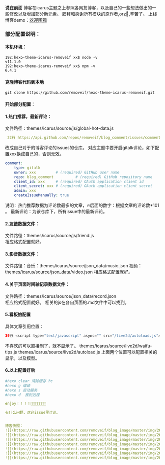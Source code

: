 **说在前面**
博客在icarus主题之上参照各网友博客，以及自己的一些想法做出的一些修改以及增加部分新元素。
膜拜和感谢所有模块的原作者,orz👻,辛苦了。
上线博客demo：[欢迎围观](https://removeif.github.io/)
### 部分配置说明：

#### 本机环境：
```jshelllanguage
192:hexo-theme-icarus-removeif xx$ node -v
v11.1.0
192:hexo-theme-icarus-removeif xx$ npm -v
6.4.1
```
#### 克隆博客代码到本地
```jshelllanguage
git clone https://github.com/removeif/hexo-theme-icarus-removeif.git
```
#### 开始部分配置：
#### 1.热门推荐，最新评论：
文件路径：themes/icarus/source/js/global-hot-data.js
```yaml
 22行 https://api.github.com/repos/removeif/blog_comment/issues/comments?sort=created&direction=desc&per_page=10&page=1
 ```
改成自己对于的博客评论的issues的仓库。
对应主题中要开启gitalk评论，如下配置xxx换成自己的，否则无效。
```yaml
comment:
    type: gitalk
    owner: xxx         # (required) GitHub user name
    repo: blog_comment          # (required) GitHub repository name
    client_id: xxx     # (required) OAuth application client id
    client_secret: xxx # (required) OAuth application client secret
    admin: xxx
    createIssueManually: true
```
说明：热门推荐数据为评论数最多的文章，🔥后面的数字：根据文章的评论数*101 。
     最新评论：为该仓库下，所有issue中的最新评论。

#### 2.友链数据文件：
文件路径：themes/icarus/source/js/friend.js  
相应格式配置就好。


#### 3.影音数据文件：
文件路径：音乐：themes/icarus/source/json_data/music.json
        视频：themes/icarus/source/json_data/video.json
相应格式配置就好。     
        
#### 4.关于页面时间轴记录数据文件：
文件路径：themes/icarus/source/json_data/record.json   
相应格式配置就好。
相关的js在各自页面的.md文件中可以找到。

#### 5.看板娘配置
具体文章引用位置：   
 ```java
 39行 <script type="text/javascript" async="" src="/live2d/autoload.js"></script>
```
不喜欢的可以直接删了，就不显示了。
themes/icarus/source/live2d/waifu-tips.js 
themes/icarus/source/live2d/autoload.js
上面两个位置可以配置相关的显示，以及模型。

#### 6.以上配置好后
```yaml
#hexo clear 清除缓存 hc
#hexo g 编译 
#hexo s 启动服务 
#hexo d  推到远程 

enjoy！！！！👏👏👏👏👏👏👏

有什么问题，欢迎issue里讨论。


博客快照：
![](https://raw.githubusercontent.com/removeif/blog_image/master/img/2019/20190919221347.png)
![](https://raw.githubusercontent.com/removeif/blog_image/master/img/2019/20190919221733.png)
![](https://raw.githubusercontent.com/removeif/blog_image/master/img/2019/20190919221820.png)
![](https://raw.githubusercontent.com/removeif/blog_image/master/img/2019/20190919221917.png)
![](https://raw.githubusercontent.com/removeif/blog_image/master/img/2019/20190919221949.png)
![](https://raw.githubusercontent.com/removeif/blog_image/master/img/2019/20190919222030.png)
![](https://raw.githubusercontent.com/removeif/blog_image/master/img/2019/20190919222131.png)
